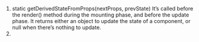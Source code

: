 1. static getDerivedStateFromProps(nextProps, prevState) 
   It’s called before the render() method during the mounting phase, and before the update phase. It returns either an object to update the state of a component, or null when there’s nothing to update.
2. 